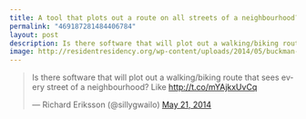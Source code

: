 ```yaml
---
title: A tool that plots out a route on all streets of a neighbourhood?
permalink: "469187281484406784"
layout: post
description: Is there software that will plot out a walking/biking route that sees every street of a neighbourhood? Like “All of Buckman in a Day”?
image: http://residentresidency.org/wp-content/uploads/2014/05/buckman-map-final.jpg
---
```


<blockquote class="twitter-tweet" lang="en"><p>Is there software that will plot out a walking/biking route that sees every street of a neighbourhood? Like <a href="http://t.co/mYAjkxUvCq">http://t.co/mYAjkxUvCq</a></p>&mdash; Richard Eriksson (@sillygwailo) <a href="https://twitter.com/sillygwailo/statuses/469187281484406784">May 21, 2014</a></blockquote>
<script async src="//platform.twitter.com/widgets.js" charset="utf-8"></script>
